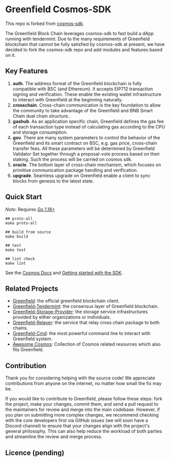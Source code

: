 # Greenfield Cosmos-SDK

This repo is forked from [cosmos-sdk](https://github.com/cosmos/cosmos-sdk).

The Greenfield Block Chain leverages cosmos-sdk to fast build a dApp running with tendermint. Due to the many 
requirements of Greenfield blockchain that cannot be fully satisfied by cosmos-sdk at present, we have decided to fork 
the cosmos-sdk repo and add modules and features based on it.

## Key Features

1. **auth**. The address format of the Greenfield blockchain is fully compatible with BSC (and Ethereum). It accepts EIP712 transaction signing and verification. These enable the existing wallet infrastructure to interact with Greenfield at the beginning naturally.
2. **crosschain**. Cross-chain communication is the key foundation to allow the community to take advantage of the Greenfield and BNB Smart Chain dual chain structure..
3. **gashub**. As an application specific chain, Greenfield defines the gas fee of each transaction type instead of calculating gas according to the CPU and storage consumption.
4. **gov**. There are many system parameters to control the behavior of the Greenfield and its smart contract on BSC, e.g. gas price, cross-chain transfer fees. All these parameters will be determined by Greenfield Validator Set together through a proposal-vote process based on their staking. Such the process will be carried on cosmos sdk.
5. **oracle**. The bottom layer of cross-chain mechanism, which focuses on primitive communication package handling and verification.
6. **upgrade**. Seamless upgrade on Greenfield enable a client to sync blocks from genesis to the latest state.

## Quick Start
*Note*: Requires [Go 1.18+](https://go.dev/dl/)

```shell
## proto-all
make proto-all

## build from source
make build

## test
make test

## lint check 
make lint
```

See the [Cosmos Docs](https://cosmos.network/docs/) and [Getting started with the SDK](https://tutorials.cosmos.network/academy/1-what-is-cosmos/).

## Related Projects
- [Greenfield](https://github.com/bnb-chain/greenfield): the official greenfield blockchain client.
- [Greenfield-Tendermint](https://github.com/bnb-chain/greenfield-tendermint): the consensus layer of Greenfield blockchain.
- [Greenfield-Storage-Provider](https://github.com/bnb-chain/greenfield-storage-provider): the storage service infrastructures provided by either organizations or individuals.
- [Greenfield-Relayer](https://github.com/bnb-chain/greenfield-relayer): the service that relay cross chain package to both chains.
- [Greenfield-Cmd](https://github.com/bnb-chain/greenfield-cmd): the most powerful command line to interact with Greenfield system.
- [Awesome Cosmos](https://github.com/cosmos/awesome-cosmos): Collection of Cosmos related resources which also fits Greenfield.


## Contribution
Thank you for considering helping with the source code! We appreciate contributions from anyone on the internet, no 
matter how small the fix may be.

If you would like to contribute to Greenfield, please follow these steps: fork the project, make your changes, commit them, 
and send a pull request to the maintainers for review and merge into the main codebase. However, if you plan on submitting 
more complex changes, we recommend checking with the core developers first via GitHub issues (we will soon have a Discord channel)
to ensure that your changes align with the project's general philosophy. This can also help reduce the workload of both 
parties and streamline the review and merge process.

## Licence (pending)